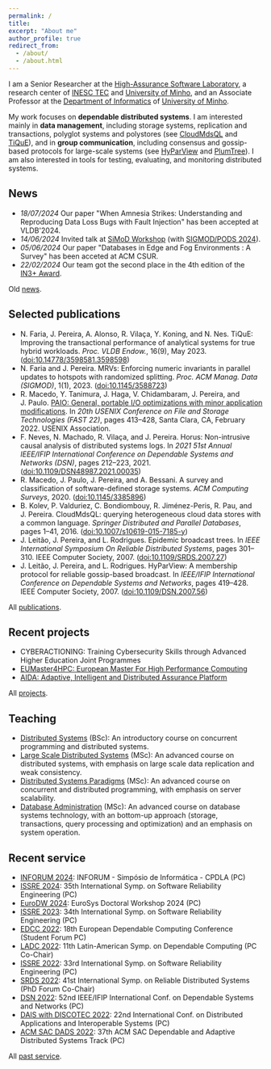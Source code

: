 ```yaml
---
permalink: /
title: 
excerpt: "About me"
author_profile: true
redirect_from: 
  - /about/
  - /about.html
---
```


I am a Senior Researcher at the [High-Assurance Software Laboratory](https://www.inesctec.pt/en/centres/haslab), a research center of [INESC&nbsp;TEC](https://www.inesctec.pt) and [University of Minho](http://www.uminho.pt), and an Associate Professor at the [Department of Informatics](http://www.di.uminho.pt) of [University of Minho](http://www.uminho.pt).

My work focuses on **dependable distributed systems**. I am interested mainly in **data management**, including storage systems, replication and transactions, polyglot systems and polystores (see [CloudMdsQL](http://dx.doi.org/10.1007/s10619-015-7185-y) and [TiQuE](http://vldb.org/pvldb/volumes/16/paper/TiQuE%3A%20Improving%20the%20Transactional%20Performance%20of%20Analytical%20Systems%20for%20True%20Hybrid%20Workloads)), and in **group communication**, including consensus and gossip-based protocols for large-scale systems (see [HyParView](http://dx.doi.org/10.1109/DSN.2007.56) and [PlumTree](http://dx.doi.org/10.1109/SRDS.2007.27)). I am also interested in tools for testing, evaluating, and monitoring distributed systems.

## News

- *18/07/2024* Our paper "When Amnesia Strikes: Understanding and Reproducing Data Loss Bugs with Fault Injection" has been accepted at VLDB'2024.
- *14/06/2024* Invited talk at [SiMoD Workshop](https://sfu-dis.github.io/simod/keynote_and_invited.html) (with [SIGMOD/PODS 2024](https://2024.sigmod.org/)).
- *05/06/2024* Our paper "Databases in Edge and Fog Environments : A Survey" has been acceted at ACM CSUR.
- *22/02/2024* Our team got the second place in the 4th edition of the [IN3+ Award](https://premioin3mais.pt/vencedor-da-4a-edicao-do-premio-in3/).

Old [news](/news/).

## Selected publications

<ul>
<li>
N. Faria, J. Pereira, A. Alonso, R. Vilaça, Y. Koning, and N. Nes.
TiQuE: Improving the transactional performance of analytical systems for true hybrid workloads.
<cite>Proc. VLDB Endow.</cite>, 16(9), May 2023.
(<a href="http://vldb.org/pvldb/volumes/16/paper/TiQuE%3A%20Improving%20the%20Transactional%20Performance%20of%20Analytical%20Systems%20for%20True%20Hybrid%20Workloads">doi:10.14778/3598581.3598598</a>)
</li>
<li>
N. Faria and
  J. Pereira.
MRVs: Enforcing numeric invariants in parallel updates to hotspots with
  randomized splitting.
<cite>Proc. ACM Manag. Data (SIGMOD)</cite>, 1(1), 2023.
(<a href="http://dx.doi.org/10.1145/3588723">doi:10.1145/3588723</a>)
</li>
<li>R. Macedo,
  Y. Tanimura, J. Haga,
  V. Chidambaram, J. Pereira, and
  J. Paulo.
<a href="https://www.usenix.org/conference/fast22/presentation/macedo">PAIO:
  General, portable I/O optimizations with minor application
  modifications</a>.
In <cite>20th USENIX Conference on File and Storage Technologies (FAST
  22)</cite>, pages 413–428, Santa Clara, CA, February 2022. USENIX
  Association.</li>
<li>
F. Neves,
  N. Machado, R. Vilaça, and
  J. Pereira.
Horus: Non-intrusive causal analysis of distributed systems logs.
In <cite>2021 51st Annual IEEE/IFIP International Conference on Dependable
  Systems and Networks (DSN)</cite>, pages 212–223, 2021.
(<a href="http://dx.doi.org/10.1109/DSN48987.2021.00035">doi:10.1109/DSN48987.2021.00035</a>)
</li>
<li>R. Macedo,
  J. Paulo, J. Pereira, and
  A. Bessani.
A survey and classification of software-defined storage systems.
<cite>ACM Computing Surveys</cite>, 2020.
(<a href="http://dx.doi.org/10.1145/3385896">doi:10.1145/3385896</a>)</li>
<li>
B. Kolev,
  P. Valduriez, C. Bondiombouy,
  R. Jiménez-Peris, R. Pau, and
  J. Pereira.
CloudMdsQL: querying heterogeneous cloud data stores with a common language.
<cite>Springer Distributed and Parallel Databases</cite>, pages 1–41, 2016.
(<a href="http://dx.doi.org/10.1007/s10619-015-7185-y">doi:10.1007/s10619-015-7185-y</a>)
</li>
<li>
J. Leitão,
  J. Pereira, and L. Rodrigues.
Epidemic broadcast trees.
In <cite>IEEE International Symposium On Reliable Distributed Systems</cite>,
  pages 301–310. IEEE Computer Society, 2007.
<!-- PDF: pdfs/LPR07a.pdf -->
(<a href="http://dx.doi.org/10.1109/SRDS.2007.27">doi:10.1109/SRDS.2007.27</a>)
</li>
<li>
J. Leitão,
  J. Pereira, and L. Rodrigues.
HyParView: A membership protocol for reliable gossip-based broadcast.
In <cite>IEEE/IFIP International Conference on Dependable Systems and
  Networks</cite>, pages 419–428. IEEE Computer Society, 2007.
<!-- PDF: pdfs/LPR07b.pdf -->
(<a href="http://dx.doi.org/10.1109/DSN.2007.56">doi:10.1109/DSN.2007.56</a>)
</li>
</ul>

All [publications](/publications/).

## Recent projects

- CYBERACTIONING: Training Cybersecurity Skills through Advanced Higher Education Joint Programmes
- [EUMaster4HPC: European Master For High Performance Computing](https://eumaster4hpc.uni.lu/)
- [AIDA: Adaptive, Intelligent and Distributed Assurance Platform](https://aida.inesctec.pt/)

All [projects](/projects/).

## Teaching

- [Distributed Systems](https://www4.di.uminho.pt/~jno/sitedi/uc_J305N4.html) (BSc): An introductory course on concurrent programming and distributed systems.
- [Large Scale Distributed Systems](https://www4.di.uminho.pt/~jno/sitedi/uc_ME78ME7800006546.html) (MSc): An advanced course on distributed systems, with emphasis on large scale data replication and weak consistency.
- [Distributed Systems Paradigms](https://www4.di.uminho.pt/~jno/sitedi/uc_ME78ME7800005182.html) (MSc): An advanced course on concurrent and distributed programming, with emphasis on server scalability.
- [Database Administration](https://www4.di.uminho.pt/~jno/sitedi/uc_ME78ME7800005544.html) (MSc): An advanced course on database systems technology, with an bottom-up approach (storage, transactions, query processing and optimization) and an emphasis on system operation.

## Recent service

<ul>
<li><a href="http://inforum.org.pt/INForum2024">INFORUM 2024</a>: INFORUM - Simpósio de Informática - CPDLA (PC)</li>
<li><a href="https://issre.github.io/2024/">ISSRE 2024</a>: 35th International Symp. on Software Reliability Engineering (PC)</li>
<li><a href="https://2024.eurosys.org/euroDW.html">EuroDW 2024</a>: EuroSys Doctoral Workshop 2024 (PC)</li>
<li><a href="https://issre.github.io/2023/">ISSRE 2023</a>: 34th International Symp. on Software Reliability Engineering (PC)</li>
<li><a href="https://webdiis.unizar.es/EDCC22/">EDCC 2022</a>: 18th European Dependable Computing Conference (Student Forum PC)</li>
<li><a href="https://ladc.sbc.org.br/">LADC 2022</a>: 11th Latin-American Symp. on Dependable Computing (PC Co-Chair)</li>
<li><a href="https://issre2022.github.io/">ISSRE 2022</a>: 33rd International Symp. on Software Reliability Engineering (PC)</li>
<li><a href="https://srds-conference.org/">SRDS 2022</a>: 41st International Symp. on Reliable Distributed Systems (PhD Forum Co-Chair)</li>
<li><a href="https://dsn2022.github.io/">DSN 2022</a>: 52nd IEEE/IFIP International Conf. on Dependable Systems and Networks (PC)</li>
<li><a href="https://www.discotec.org/2022/dais">DAIS with DISCOTEC 2022</a>: 22nd International Conf. on Distributed Applications and Interoperable Systems (PC)</li>
<li><a href="https://www.dedisys.org/sac22/">ACM SAC DADS 2022</a>: 37th ACM SAC Dependable and Adaptive Distributed Systems Track (PC)</li>
</ul>

All [past service](/service/).
